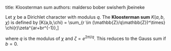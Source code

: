title: Kloosterman sum
authors:
    malderso
    bober
    swisherh
    jbeineke

Let $\chi$ be a <a knowl="lmfdb/character.dirichlet">Dirichlet character</a> with modulus $q$. The **Kloosterman sum** $K(a,b,\chi)$ is defined by
\[K(a,b,\chi) = \sum_{r \in (\mathbb{Z}/q\mathbb{Z})^\times} \chi(r)\zeta^{ar+br^{-1}},\]

where $q$ is the modulus of $\chi$ and $\zeta = e^{2\pi i/q}$. This reduces to the <a knowl="lmfdb/character.dirichlet.gauss_sum">Gauss sum</a> if $b=0$.  
